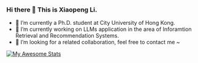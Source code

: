 ### Hi there 👋 This is Xiaopeng Li.

- 🌱 I’m currently a Ph.D. student at City University of Hong Kong.
- 🔭 I’m currently working on LLMs application in the area of Inforamtion Retrieval and Recommendation Systems.
- 👯 I’m looking for a related collaboration, feel free to contact me ~

[![My Awesome Stats](https://awesome-github-stats.azurewebsites.net/user-stats/Xiaopengli1?cardType=octocat&theme=github&preferLogin=true)](https://git.io/awesome-stats-card)

<!--

Here are some ideas to get you started:

- 🔭 I’m currently working on ...
- 🌱 I’m currently learning ...
- 👯 I’m looking to collaborate on ...
- 🤔 I’m looking for help with ...
- 💬 Ask me about ...
- 📫 How to reach me: ...
- 😄 Pronouns: ...
- ⚡ Fun fact: ...
-->
